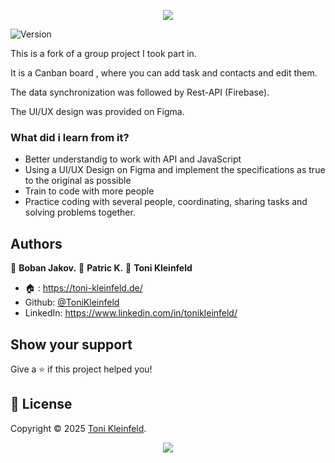 <p align="center"><img src="https://capsule-render.vercel.app/api?type=waving&height=200&color=gradient&text=Join%20Project&section=header&reversal=false&textBg=false&fontSize=70&fontAlign=50&animation=fadeIn&fontAlignY=38&descSize=0"></p>

<p>
  <img alt="Version" src="https://img.shields.io/badge/Coded_in-JavaScript-yellow?logo=javascript" />
</p>

<p>This is a fork of a group project I took part in.</p>
<p>It is a Canban board , where you can add task and contacts and edit them.</p>
<p>The data synchronization was followed by Rest-API (Firebase). </p>
<p>The UI/UX design was provided on Figma.</p>

<h3>What did i learn from it?</h3>

- Better understandig to work with API and JavaScript
- Using a UI/UX Design on Figma and implement the specifications as true to the original as possible
- Train to code with more people
- Practice coding with several people, coordinating, sharing tasks and solving problems together.

## Authors

👤 **Boban Jakov.**
👤 **Patric K.**
👤 **Toni Kleinfeld**

- 🏠 : https://toni-kleinfeld.de/
- Github: [@ToniKleinfeld](https://github.com/ToniKleinfeld)
- LinkedIn: https://www.linkedin.com/in/tonikleinfeld/

## Show your support

Give a ⭐️ if this project helped you!

## 📝 License

Copyright © 2025 [Toni Kleinfeld](https://github.com/ToniKleinfeld).<br />

<p align="center"><img src="https://capsule-render.vercel.app/api?type=waving&height=200&color=gradient&section=footer&reversal=false&textBg=false&fontSize=70&fontAlign=50&animation=fadeIn&fontAlignY=38&descSize=0"></p>
